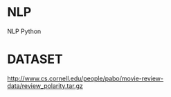# NLP
NLP Python
# DATASET
http://www.cs.cornell.edu/people/pabo/movie-review-data/review_polarity.tar.gz
